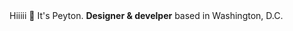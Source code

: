 <body>
Hiiiii 👋
It's Peyton.
<strong>Designer & develper</strong> based in Washington, D.C.
</body>
